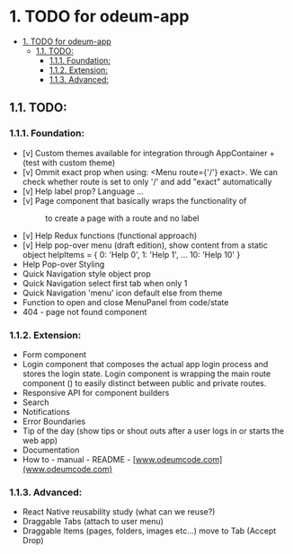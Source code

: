 # 1. TODO for odeum-app
<!-- TOC -->

- [1. TODO for odeum-app](#1-todo-for-odeum-app)
	- [1.1. TODO:](#11-todo)
		- [1.1.1. Foundation:](#111-foundation)
		- [1.1.2. Extension:](#112-extension)
		- [1.1.3. Advanced:](#113-advanced)

<!-- /TOC -->
## 1.1. TODO:

### 1.1.1. Foundation:
- [v] Custom themes available for integration through AppContainer + (test with custom theme)
- [v] Ommit exact prop when using: <Menu route={'/'} exact>. We can check whether route is set to only '/' and add "exact" automatically
- [v] Help label prop? Language ... 
- [v] Page component that basically wraps the functionality of <Menu> to create a page with a route and no label
- [v] Help Redux functions (functional approach)
- [v] Help pop-over menu (draft edition), show content from a static object helpItems = { 0: 'Help 0', 1: 'Help 1', ... 10: 'Help 10' }
	<!-- Help is not getting stuff from a static object but it renders the ID of the active tab/menuItem in a small pop up through Redux-->
- Help Pop-over Styling
- Quick Navigation style object prop
- Quick Navigation select first tab when only 1
- Quick Navigation 'menu' icon default else from theme
- Function to open and close MenuPanel from code/state
- 404 - page not found component

### 1.1.2. Extension:
- Form component
- Login component that composes the actual app login process and stores the login state. Login component is wrapping the main route component (<AppRouter />) to easily distinct between public and private routes. 
- Responsive API for component builders
- Search
- Notifications
- Error Boundaries
- Tip of the day (show tips or shout outs after a user logs in or starts the web app)
- Documentation
- How to - manual - README - [www.odeumcode.com](www.odeumcode.com)

### 1.1.3. Advanced:
- React Native reusability study (what can we reuse?)
- Draggable Tabs (attach to user menu)
- Draggable Items (pages, folders, images etc...) move to Tab (Accept Drop)

